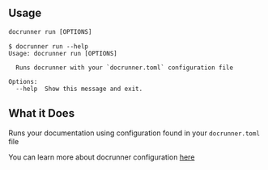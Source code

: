 ## Usage
```cmd
docrunner run [OPTIONS]
```

```
$ docrunner run --help
Usage: docrunner run [OPTIONS]

  Runs docrunner with your `docrunner.toml` configuration file

Options:
  --help  Show this message and exit.
```

## What it Does
Runs your documentation using configuration found in your `docrunner.toml` file

You can learn more about docrunner configuration [here](/docs/configuration)
